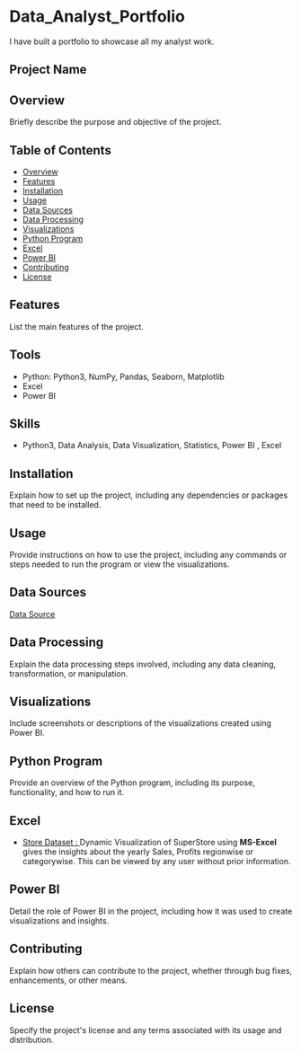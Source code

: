 # Data_Analyst_Portfolio
I have built a portfolio to showcase all my analyst work.
## Project Name

## Overview
Briefly describe the purpose and objective of the project.

## Table of Contents
- [Overview](#overview)
- [Features](#features)
- [Installation](#installation)
- [Usage](#usage)
- [Data Sources](#data-sources)
- [Data Processing](#data-processing)
- [Visualizations](#visualizations)
- [Python Program](#python-program)
- [Excel](#excel)
- [Power BI](#power-bi)
- [Contributing](#contributing)
- [License](#license)

## Features
List the main features of the project.

## Tools 
* Python: Python3, NumPy, Pandas, Seaborn, Matplotlib
* Excel
* Power BI


## Skills 
* Python3, Data Analysis, Data Visualization, Statistics, Power BI , Excel


## Installation
Explain how to set up the project, including any dependencies or packages that need to be installed.

## Usage
Provide instructions on how to use the project, including any commands or steps needed to run the program or view the visualizations.

## Data Sources
<a href="https://www.kaggle.com/"> Data Source </a>

## Data Processing
Explain the data processing steps involved, including any data cleaning, transformation, or manipulation.

## Visualizations
Include screenshots or descriptions of the visualizations created using Power BI.

## Python Program
Provide an overview of the Python program, including its purpose, functionality, and how to run it.

## Excel
- <a href="https://github.com/Parmar2001/Data_Analyst_Portfolio/tree/main/MS-Excel"> Store Dataset : </a> Dynamic Visualization of SuperStore using <b>MS-Excel</b> gives the insights about the yearly Sales, Profits regionwise or categorywise. This can be viewed by any user without prior information. 

## Power BI
Detail the role of Power BI in the project, including how it was used to create visualizations and insights.

## Contributing
Explain how others can contribute to the project, whether through bug fixes, enhancements, or other means.

## License
Specify the project's license and any terms associated with its usage and distribution.

